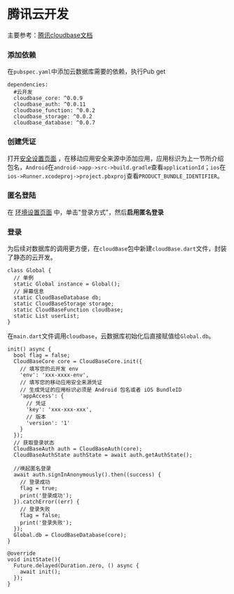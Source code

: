 # 腾讯云开发

主要参考：[腾讯cloudbase文档](https://cloud.tencent.com/document/product/876/51930)

### 添加依赖

在`pubspec.yaml`中添加云数据库需要的依赖，执行Pub get

```
dependencies:
  #云开发
  cloudbase_core: ^0.0.9
  cloudbase_auth: ^0.0.11
  cloudbase_function: ^0.0.2
  cloudbase_storage: ^0.0.2
  cloudbase_database: ^0.0.7
```

### 创建凭证

打开[安全设置页面](https://console.cloud.tencent.com/tcb/env/safety) ，在移动应用安全来源中添加应用，应用标识为上一节所介绍包名，`Android`在`android->app->src->build.gradle`查看`applicationId`；`ios`在`ios->Runner.xcodeproj->project.pbxproj`查看`PRODUCT_BUNDLE_IDENTIFIER`。

### 匿名登陆

在 [环境设置页面](https://console.cloud.tencent.com/tcb/env/login) 中，单击"登录方式"，然后**启用匿名登录**

### 登录

为后续对数据库的调用更方便，在`cloudBase`包中新建`cloudBase.dart`文件，封装了静态的云开发。

```
class Global {
  // 单例
  static Global instance = Global();
  // 屏幕信息
  static CloudBaseDatabase db;
  static CloudBaseStorage storage;
  static CloudBaseFunction cloudbase;
  static List userList;
}
```

在`main.dart`文件调用`cloudbase`，云数据库初始化后直接赋值给`Global.db`。

```
init() async {
  bool flag = false;
  CloudBaseCore core = CloudBaseCore.init({
    // 填写您的云开发 env
    'env': 'xxx-xxxx-env',
    // 填写您的移动应用安全来源凭证
    // 生成凭证的应用标识必须是 Android 包名或者 iOS BundleID
    'appAccess': {
      // 凭证
      'key': 'xxx-xxx-xxx',
      // 版本
      'version': '1'
    }
  });
  // 获取登录状态
  CloudBaseAuth auth = CloudBaseAuth(core);
  CloudBaseAuthState authState = await auth.getAuthState();

  //唤起匿名登录
  await auth.signInAnonymously().then((success) {
    // 登录成功
    flag = true;
    print('登录成功');
  }).catchError((err) {
    // 登录失败
    flag = false;
    print('登录失败');
  });
  Global.db = CloudBaseDatabase(core);
}

@override
void initState(){
  Future.delayed(Duration.zero, () async {
    await init();
  });
}
```

